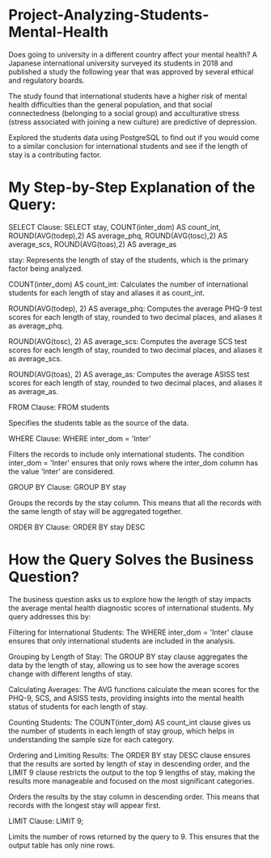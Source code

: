 # Project-Analyzing-Students-Mental-Health
Does going to university in a different country affect your mental health? A Japanese international university surveyed its students in 2018 and published a study the following year that was approved by several ethical and regulatory boards.

The study found that international students have a higher risk of mental health difficulties than the general population, and that social connectedness (belonging to a social group) and acculturative stress (stress associated with joining a new culture) are predictive of depression.

Explored the students data using PostgreSQL to find out if you would come to a similar conclusion for international students and see if the length of stay is a contributing factor.

# My Step-by-Step Explanation of the Query:

SELECT Clause:
SELECT stay, COUNT(inter_dom) AS count_int, ROUND(AVG(todep),2) AS average_phq, ROUND(AVG(tosc),2) AS average_scs, ROUND(AVG(toas),2) AS average_as

stay: Represents the length of stay of the students, which is the primary factor being analyzed.

COUNT(inter_dom) AS count_int: Calculates the number of international students for each length of stay and aliases it as count_int.

ROUND(AVG(todep), 2) AS average_phq: Computes the average PHQ-9 test scores for each length of stay, rounded to two decimal places, and aliases it as average_phq.

ROUND(AVG(tosc), 2) AS average_scs: Computes the average SCS test scores for each length of stay, rounded to two decimal places, and aliases it as average_scs.

ROUND(AVG(toas), 2) AS average_as: Computes the average ASISS test scores for each length of stay, rounded to two decimal places, and aliases it as average_as.

FROM Clause:
FROM students

Specifies the students table as the source of the data.

WHERE Clause:
WHERE inter_dom = 'Inter'

Filters the records to include only international students. The condition inter_dom = 'Inter' ensures that only rows where the inter_dom column has the value 'Inter' are considered.

GROUP BY Clause:
GROUP BY stay

Groups the records by the stay column. This means that all the records with the same length of stay will be aggregated together.

ORDER BY Clause:
ORDER BY stay DESC

# How the Query Solves the Business Question?

The business question asks us to explore how the length of stay impacts the average mental health diagnostic scores of international students. My query addresses this by:

Filtering for International Students: The WHERE inter_dom = 'Inter' clause ensures that only international students are included in the analysis.

Grouping by Length of Stay: The GROUP BY stay clause aggregates the data by the length of stay, allowing us to see how the average scores change with different lengths of stay.

Calculating Averages: The AVG functions calculate the mean scores for the PHQ-9, SCS, and ASISS tests, providing insights into the mental health status of students for each length of stay.

Counting Students: The COUNT(inter_dom) AS count_int clause gives us the number of students in each length of stay group, which helps in understanding the sample size for each category.

Ordering and Limiting Results: The ORDER BY stay DESC clause ensures that the results are sorted by length of stay in descending order, and the LIMIT 9 clause restricts the output to the top 9 lengths of stay, making the results more manageable and focused on the most significant categories.

Orders the results by the stay column in descending order. This means that records with the longest stay will appear first.

LIMIT Clause:
LIMIT 9;

Limits the number of rows returned by the query to 9. This ensures that the output table has only nine rows.

